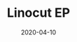 ---
title: Linocut EP
date: "2020-04-10"
bandcampUrl: "https://linocutlinocut.bandcamp.com/album/linocut"
catalogue: CLR-003
---